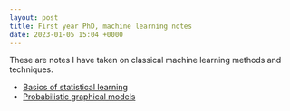 ```yaml
---
layout: post
title: First year PhD, machine learning notes
date: 2023-01-05 15:04 +0000
---
```


These are notes I have taken on classical machine learning methods and techniques.

- [Basics of statistical learning](https://dylandijk.github.io/assets/pdf/COMPASS_yr_1/Basics_of_statistical_learning.pdf)
- [Probabilistic graphical models](https://dylandijk.github.io/assets/pdf/COMPASS_yr_1/Probabilistic_graphical_models.pdf)